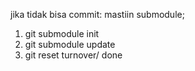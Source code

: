 jika tidak bisa commit:
mastiin submodule;
1. git submodule init
2. git submodule update
3. git reset turnover/
done